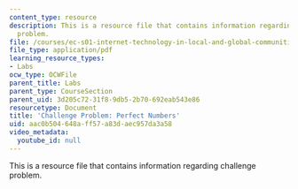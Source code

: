 ```yaml
---
content_type: resource
description: This is a resource file that contains information regarding challenge
  problem.
file: /courses/ec-s01-internet-technology-in-local-and-global-communities-spring-2005-summer-2005/aac0b504648aff57a83daec957da3a58_MITEC_S01S05_perf_numb.pdf
file_type: application/pdf
learning_resource_types:
- Labs
ocw_type: OCWFile
parent_title: Labs
parent_type: CourseSection
parent_uid: 3d205c72-31f8-9db5-2b70-692eab543e86
resourcetype: Document
title: 'Challenge Problem: Perfect Numbers'
uid: aac0b504-648a-ff57-a83d-aec957da3a58
video_metadata:
  youtube_id: null
---
```

This is a resource file that contains information regarding challenge problem.

